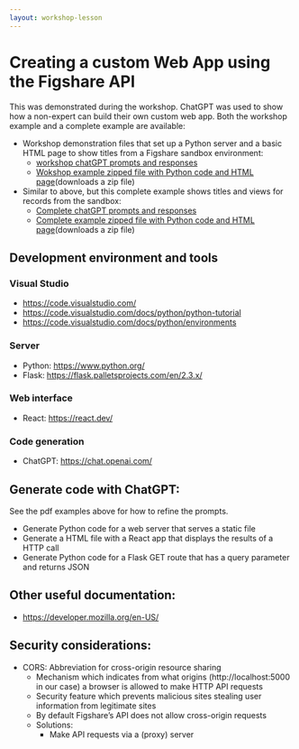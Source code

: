 ```yaml
---
layout: workshop-lesson
---
```


# Creating a custom Web App using the Figshare API

This was demonstrated during the workshop. ChatGPT was used to show how a non-expert can build their own custom web app. Both the workshop example and a complete example are available:
- Workshop demonstration files that set up a Python server and a basic HTML page to show titles from a Figshare sandbox environment:
    - [workshop chatGPT prompts and responses](../assets/chatGPT-web-app-workshop-example.pdf)
	- [Wokshop example zipped file with Python code and HTML page](../assets/workshop.zip)(downloads a zip file)
- Similar to above, but this complete example shows titles and views for records from the sandbox:
    - [Complete chatGPT prompts and responses](../assets/chatGPT-web-app-complete-example.pdf)
	- [Complete example zipped file with Python code and HTML page](../assets/complete.zip)(downloads a zip file)

## Development environment and tools

### Visual Studio
- <a href="https://code.visualstudio.com/" target="_blank">https://code.visualstudio.com/</a>
- <a href="https://code.visualstudio.com/docs/python/python-tutorial" target="_blank">https://code.visualstudio.com/docs/python/python-tutorial</a>
- <a href="https://code.visualstudio.com/docs/python/environments" target="_blank">https://code.visualstudio.com/docs/python/environments </a>

### Server
- Python: <a href="https://www.python.org/" target="_blank">https://www.python.org/</a>
- Flask: <a href="https://flask.palletsprojects.com/en/2.3.x/" target="_blank">https://flask.palletsprojects.com/en/2.3.x/</a>

### Web interface
- React: <a href="https://react.dev/" target="_blank">https://react.dev/</a>

### Code generation
- ChatGPT: <a href="https://chat.openai.com/" target="_blank">https://chat.openai.com/</a>


## Generate code with ChatGPT:
See the pdf examples above for how to refine the prompts.

- Generate Python code for a web server that serves a static file
- Generate a HTML file with a React app that displays the results of a HTTP call
- Generate Python code for a Flask GET route that has a query parameter and returns JSON

## Other useful documentation:
- <a href="https://developer.mozilla.org/en-US/" target="_blank">https://developer.mozilla.org/en-US/</a>

## Security considerations:
- CORS: Abbreviation for cross-origin resource sharing
    - Mechanism which indicates from what origins (http://localhost:5000 in our case) a browser is allowed to make HTTP API requests
    - Security feature which prevents malicious sites stealing user information from legitimate sites
    - By default Figshare’s API does not allow cross-origin requests
	- Solutions:
		- Make API requests via a (proxy) server


